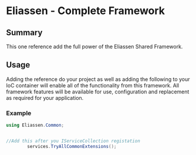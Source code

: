 # Eliassen - Complete Framework

## Summary

This one reference add the full power of the Eliassen Shared Framework.

## Usage

Adding the reference do your project as well as adding the following to your IoC container 
will enable all of the functionality from this framework.  All framework features will be 
available for use, configuration and replacement as required for your application.

### Example

```csharp
using Eliassen.Common;


//Add this after you IServiceCollection registation
        services.TryAllCommonExtensions();
```